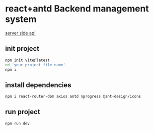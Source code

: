 # react+antd Backend management system

[server side api](https://github.com/ga0m1ng74/medication-management-app-server)

## init project
```bash
npm init vite@latest
cd 'your project file name'
npm i
```

## install dependencies
```bash
npm i react-router-dom axios antd nprogress @ant-design/icons
```

## run project

```bash
npm run dev
```
